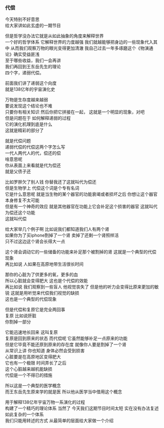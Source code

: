### 代偿
今天特别不好意思  
给大家讲如此玄虚的一期节目

但是哲学没办法它就是从如此抽象的角度来解释世界  
一个好的哲学体系
它解释世界的力度越强
我们就越能够把身边的一些现象代入其中
从而我们观察万物的眼光变得更加清澈
我自己过去一年多琢磨这个《物演通论》确实受益匪浅  
至于哪些收益，我们一会再讲  
我们再回到王东岳先生的理论  
四个字，递弱代偿。

前面我们讲了递弱这个向度  
就是138亿年的宇宙演化史

万物是生存度越来越弱  
要说发现这个结论也不难  
只要你有相关知识
然后你把它拼接在一起，
这就是一个明显的现象，对吧  
但是问题在于
如何解释递弱的过程  
它的演化机理到底是什么  
这就是精彩的部分了

就是代偿问题  
递弱代偿的代偿这两个字怎么写  
一代人两代人的代，偿还的偿  
啥意思呢  
你从表面上来看就是代为偿还  
就是父债子还

比如罗胖欠了别人钱
你替我还了这就叫代为偿还  
但是生物学上
代偿这个词是个专有名词  
它是什么意思呢
就是当生物的某个器官的功能衰竭或者损坏之后
你想让这个器官本身修复不太可能  
但是有一个神奇的效应
就是其他器官在功能上它会补足这个损害的器官
这就叫代为偿还这个功能  
这就叫代偿  

给大家举几个例子啊
比如说我们都知道我们人有两个肾  
如果你为了买iphone割掉了一个肾
卖掉了还剩一个肾照样活  
只不过这边这个肾会长得大一点

这个肾会调动它的一些储备的功能来补足那个被割掉的肾
这就是一个典型的代偿现象  
再比如说  人如果在高原地带生活很长时间

那你的心脏为了供更多的氧，更多的血  
所以心脏就会变得肥大
这也是个代偿的效能  
再比如说  我们观察到一些盲人  他视觉丧失了
但是他的听力会变得比原来更加的敏锐
这就是用听觉来代偿我们视觉的缺损  
这也是一个典型的代偿现象

但是代偿和复原它是完全两回事  
复原  比如说肝脏  
你割掉一部分

它能迅速地长回来  这叫复原  
复原是回到原来的状态  而代偿呢
它虽然能够补足一点原来的功能  
但是它毕竟不能还原到原来的存在度
就像你人要是割掉了一个肾  
从常识上讲  你也知道
身体必然会受到损害  
心脏要是在高原地区变得肥大  
它也有一个极限
时间弄长了之后  
这个心脏越来越机能缺损  
代偿是一个不得已的措施

所以这是一个典型的医学概念  
而王东岳先生原来学的就是医
所以他从医学当中借用这个概念

用于解释138亿年宇宙万物一系演化的过程  
构建了一个精巧的理论体系
当然了  今天我们这期节目时间太短
实在没有办法复述如此复杂的一个体系  
我们只能用转述的方式
从最简单的层面给大家做一个介绍  

